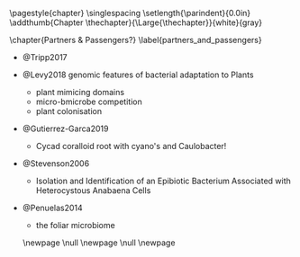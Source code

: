\pagestyle{chapter}
\singlespacing
\setlength{\parindent}{0.0in}
\addthumb{Chapter \thechapter}{\Large{\thechapter}}{white}{gray}

\chapter{Partners \& Passengers?}
\label{partners_and_passengers}

* @Tripp2017
* @Levy2018 genomic features of bacterial adaptation to Plants
  - plant mimicing domains
  - micro-bmicrobe competition
  - plant colonisation
* @Gutierrez-Garca2019
  - Cycad coralloid root with cyano's and Caulobacter!

* @Stevenson2006
  - Isolation and Identification of an Epibiotic Bacterium Associated with Heterocystous Anabaena Cells

* @Penuelas2014
  - the foliar microbiome

  \newpage
  \null
  \newpage
  \null
  \newpage
